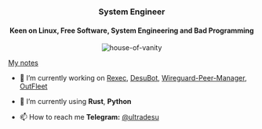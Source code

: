 <h3 align="center">System Engineer</h3>
<h4 align="center">Keen on Linux, Free Software, System Engineering and Bad Programming</h3>

<p align="center"> <img src="https://komarev.com/ghpvc/?username=house-of-vanity&label=Visitors&color=0e75b6&style=flat-square" alt="house-of-vanity" /> </p>

<a href="https://btwiusearch.net/">My notes</a>

- 🔭 I’m currently working on [Rexec](https://github.com/house-of-vanity/rexec), [DesuBot](https://github.com/house-of-vanity/desubot), [Wireguard-Peer-Manager](https://github.com/house-of-vanity/Wireguard-Peer-Manager), [OutFleet](https://github.com/house-of-vanity/OutFleet)

- 🌱 I’m currently using **Rust**, **Python**

- 📫 How to reach me **Telegram:** [@ultradesu](tg:@ultradesu)
